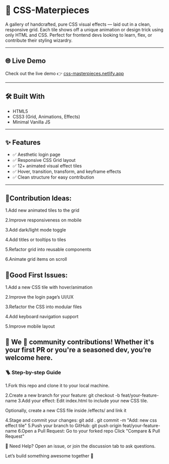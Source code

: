 # 🎨 CSS-Materpieces

A gallery of handcrafted, pure CSS visual effects — laid out in a clean, responsive grid.
Each tile shows off a unique animation or design trick using only HTML and CSS. Perfect for frontend devs looking to learn, flex, or contribute their styling wizardry.

---

## 🌐 Live Demo

Check out the live demo 👉 [css-masterpieces.netlify.app](https://css-masterpieces.netlify.app)

---

## 🛠️ Built With

- HTML5
- CSS3 (Grid, Animations, Effects)
- Minimal Vanilla JS 

---

## ✨ Features

- ✅ Aesthetic login page
- ✅ Responsive CSS Grid layout
- ✅ 12+ animated visual effect tiles
- ✅ Hover, transition, transform, and keyframe effects
- ✅ Clean structure for easy contribution

---
## 🧠Contribution Ideas:
1.Add new animated tiles to the grid

2.Improve responsiveness on mobile

3.Add dark/light mode toggle

4.Add titles or tooltips to tiles

5.Refactor grid into reusable components

6.Animate grid items on scroll

## 🏁Good First Issues:
 1.Add a new CSS tile with hover/animation

 2.Improve the login page’s UI/UX

 3.Refactor the CSS into modular files

 4.Add keyboard navigation support

 5.Improve mobile layout

## 🚀 We 💖 community contributions! Whether it's your first PR or you're a seasoned dev, you’re welcome here.

### 🪜 Step-by-step Guide

1.Fork this repo and clone it to your local machine.

2.Create a new branch for your feature:
   git checkout -b feat/your-feature-name
3.Add your effect:
 Edit index.html to include your new CSS tile.

Optionally, create a new CSS file inside /effects/ and link it

4.Stage and commit your changes:
    git add .
    git commit -m "Add: new css effect tile"
5.Push your branch to GitHub:
   git push origin feat/your-feature-name
6.Open a Pull Request:
    Go to your forked repo
    Click "Compare & Pull Request"

💬 Need Help?
Open an issue, or join the discussion tab to ask questions.

Let’s build something awesome together 🌟











